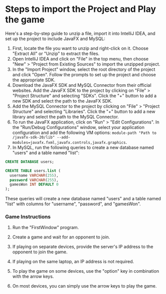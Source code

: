 # Steps to import the Project and Play the game

Here's a step-by-step guide to unzip a file, import it into IntelliJ IDEA, and set up the project to include JavaFX and MySQL:

1. First, locate the file you want to unzip and right-click on it. Choose "Extract All" or "Unzip" to extract the files.
2. Open IntelliJ IDEA and click on "File" in the top menu, then choose "New" > "Project from Existing Sources" to import the unzipped project.
3. In the "Import Project" window, select the root directory of the project and click "Open". Follow the prompts to set up the project and choose the appropriate SDK.
4. Download the JavaFX SDK and MySQL Connector from their official websites. Add the JavaFX SDK to the project by clicking on "File" > "Project Structure" and selecting "SDKs". Click the "+" button to add a new SDK and select the path to the JavaFX SDK.
5. Add the MySQL Connector to the project by clicking on "File" > "Project Structure" and selecting "Libraries". Click the "+" button to add a new library and select the path to the MySQL Connector.
6. To run the JavaFX application, click on "Run" > "Edit Configurations". In the "Run/Debug Configurations" window, select your application configuration and add the following VM options: `module-path "Path to /javafx-sdk-20/lib" --add-modules=javafx.fxml,javafx.controls,javafx.graphics`.
7. In MySQL, run the following queries to create a new database named "users" and a table named "list":

```sql
CREATE DATABASE users;

CREATE TABLE users.list (
  username VARCHAR(255),
  password VARCHAR(255),
  gamesWon INT DEFAULT 0
);

```

These queries will create a new database named "users" and a table named "list" with columns for "username", "password", and "gamesWon".

### Game Instructions

1. Run the "FirstWindow" program.
2. Create a game and wait for an opponent to join.
3. If playing on separate devices, provide the server's IP address to the opponent to join the game.
4. If playing on the same laptop, an IP address is not required.


1. To play the game on some devices, use the "option" key in combination with the arrow keys.
2. On most devices, you can simply use the arrow keys to play the game.